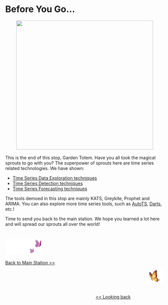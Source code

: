 # Before You Go...

<p align="center">
<img src="https://github.com/lady-h-world/My_Garden/blob/main/images/lady_heart_manga/cool_beans.png" width="435" height="412" />
</p>


This is the end of this stop, Garden Totem. Have you all took the magical sprouts to go with you? The superpower of sprouts here are time series related technologies. We have shown:

* [Time Series Data Exploration techniques][1]
* [Time Series Detection techniques][2]
* [Time Series Forecasting techniques][3]

The tools demoed in this stop are mainly KATS, Greykite, Prophet and ARIMA. You can also explore more time series tools, such as [AutoTS][4], [Darts][5], etc.!

Time to send you back to the main station. We hope you learned a lot here and will spread our sprouts all over the world!

#
<p align="left">
<img src="https://github.com/lady-h-world/My_Garden/blob/main/images/follow_us.png" width="120" height="50" />
</p>

[Back to Main Station >>][6]

<p align="right">
<img src="https://github.com/lady-h-world/My_Garden/blob/main/images/going_back.png" width="60" height="44" />
</p>

&nbsp;&nbsp;&nbsp;&nbsp;&nbsp;&nbsp;&nbsp;&nbsp;&nbsp;&nbsp;&nbsp;&nbsp;&nbsp;&nbsp;&nbsp;&nbsp;&nbsp;&nbsp;&nbsp;&nbsp;&nbsp;&nbsp;&nbsp;&nbsp;&nbsp;&nbsp;&nbsp;&nbsp;&nbsp;&nbsp;&nbsp;&nbsp;&nbsp;&nbsp;&nbsp;&nbsp;&nbsp;&nbsp;&nbsp;&nbsp;&nbsp;&nbsp;&nbsp;&nbsp;&nbsp;&nbsp;&nbsp;&nbsp;&nbsp;&nbsp;&nbsp;&nbsp;&nbsp;&nbsp;&nbsp;&nbsp;&nbsp;&nbsp;&nbsp;&nbsp;&nbsp;&nbsp;&nbsp;&nbsp;&nbsp;&nbsp;&nbsp;&nbsp;&nbsp;&nbsp;&nbsp;&nbsp;&nbsp;&nbsp;&nbsp;&nbsp;&nbsp;&nbsp;&nbsp;&nbsp;&nbsp;&nbsp;&nbsp;&nbsp;&nbsp;&nbsp;&nbsp;&nbsp;&nbsp;&nbsp;&nbsp;&nbsp;&nbsp;&nbsp;&nbsp;&nbsp;&nbsp;&nbsp;&nbsp;&nbsp;&nbsp;&nbsp;&nbsp;&nbsp;&nbsp;&nbsp;&nbsp;&nbsp;&nbsp;&nbsp;&nbsp;&nbsp;&nbsp;&nbsp;&nbsp;&nbsp;&nbsp;&nbsp;&nbsp;&nbsp;&nbsp;&nbsp;&nbsp;&nbsp;&nbsp;&nbsp;&nbsp;&nbsp;&nbsp;&nbsp;&nbsp;&nbsp;&nbsp;&nbsp;&nbsp;&nbsp;&nbsp;&nbsp;&nbsp;&nbsp;&nbsp;&nbsp;&nbsp;&nbsp;&nbsp;&nbsp;&nbsp;&nbsp;&nbsp;&nbsp;&nbsp;&nbsp;&nbsp;&nbsp;&nbsp;&nbsp;&nbsp;&nbsp;&nbsp;&nbsp;&nbsp;&nbsp;&nbsp;&nbsp;&nbsp;&nbsp;&nbsp;&nbsp;&nbsp;&nbsp;&nbsp;&nbsp;&nbsp;&nbsp;&nbsp;&nbsp;&nbsp;&nbsp;&nbsp;&nbsp;&nbsp;&nbsp;&nbsp;&nbsp;&nbsp;&nbsp;&nbsp;&nbsp;&nbsp;&nbsp;&nbsp;&nbsp;&nbsp;&nbsp;&nbsp;&nbsp;&nbsp;&nbsp;&nbsp;&nbsp; [<< Looking back][7]
 


[1]:https://github.com/lady-h-world/My_Garden/blob/main/reading_pages/YinYang/ts1.md
[2]:https://github.com/lady-h-world/My_Garden/blob/main/reading_pages/YinYang/ts7.md
[3]:https://github.com/lady-h-world/My_Garden/blob/main/reading_pages/YinYang/ts14.md
[4]:https://github.com/winedarksea/AutoTS
[5]:https://github.com/unit8co/darts
[6]:https://github.com/lady-h-world/My_Garden/blob/main/reading_pages/tour_guide.md#main-station-
[7]:https://github.com/lady-h-world/My_Garden/blob/main/reading_pages/YinYang/ts19.md
